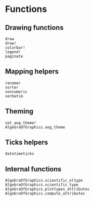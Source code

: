 # Functions

## Drawing functions

```@docs
draw
draw!
colorbar!
legend!
paginate
```

## Mapping helpers

```@docs
renamer
sorter
nonnumeric
verbatim
```

## Theming

```@docs
set_aog_theme!
AlgebraOfGraphics.aog_theme
```


## Ticks helpers

```@docs
datetimeticks
```

## Internal functions

```@docs
AlgebraOfGraphics.scientific_eltype
AlgebraOfGraphics.scientific_type
AlgebraOfGraphics.plottypes_attributes
AlgebraOfGraphics.compute_attributes
```
